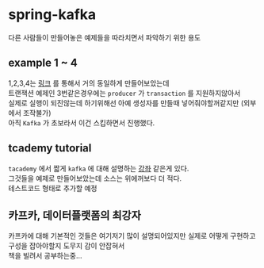 # spring-kafka

다른 사람들이 만들어놓은 예제들을 따라치면서 파악하기 위한 용도

## example 1 ~ 4

1,2,3,4는 [링크](https://github.com/spring-projects/spring-kafka) 를 통해서 거의 동일하게 만들어보았는데  
트랜잭션 예제인 3번같은경우에는 `producer` 가 `transaction` 를 지원하지않아서  
실제로 실행이 되진않는데 하기위해선 아예 생성자를 만들때 넣어줘야할꺼같지만 (외부에서 조작불가)   
아직 `Kafka` 가 초보라서 이건 스킵하면서 진행했다.


## tcademy tutorial

`tacademy` 에서 짧게 `kafka` 에 대해 설명하는 [강좌](https://youtu.be/ozxVgaqGNhM) 같은게 있다.  
그것들을 예제로 만들어보았는데 소스는 위에꺼보다 더 적다.  
테스트코드 형태로 추가할 예정 


## 카프카, 데이터플랫폼의 최강자

카프카에 대해 기본적인 것들은 여기저기 많이 설명되어있지만 실제로 어떻게 구현하고 구성을 잡아야할지 도무지 감이 안잡혀서  
책을 빌려서 공부하는중...

